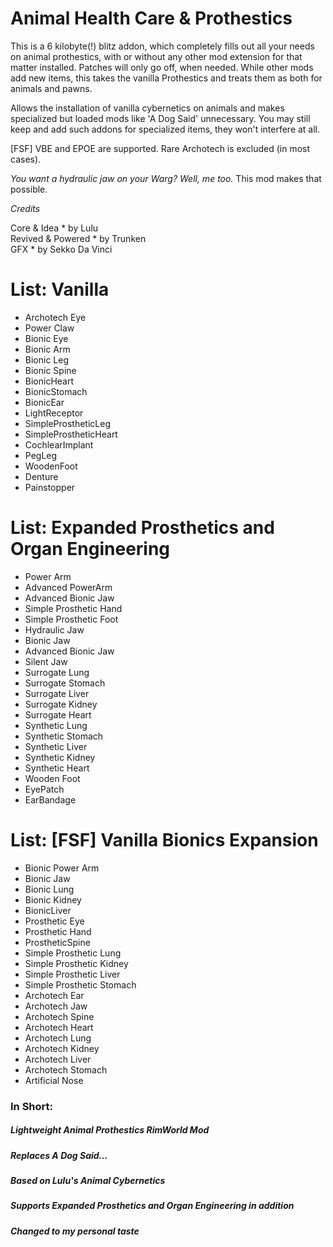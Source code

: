 <h1>Animal Health Care & Prothestics</h1>

This is a 6 kilobyte(!) blitz addon, which completely fills out all your needs on animal prothestics, with or without any other mod extension for that matter installed. Patches will only go off, when needed. While other mods add new items, this takes the vanilla Prothestics and treats them as both for animals and pawns. 

Allows the installation of vanilla cybernetics on animals and makes specialized but loaded mods like 'A Dog Said' unnecessary. You may still keep and add such addons for specialized items, they won't interfere at all. 

[FSF] VBE and EPOE are supported. Rare Archotech is excluded (in most cases).

<i>You want a hydraulic jaw on your Warg? Well, me too.</i> This mod makes that possible.

<i>Credits</i>

Core & Idea * by Lulu<br>
Revived & Powered * by Trunken<br>
GFX * by Sekko Da Vinci<br>

<h1>List: Vanilla</h1>

- Archotech Eye
- Power Claw
- Bionic Eye
- Bionic Arm
- Bionic Leg
- Bionic Spine
- BionicHeart
- BionicStomach
- BionicEar
- LightReceptor
- SimpleProstheticLeg
- SimpleProstheticHeart
- CochlearImplant
- PegLeg
- WoodenFoot
- Denture
- Painstopper
  
<h1>List: Expanded Prosthetics and Organ Engineering</h1>

- Power Arm
- Advanced PowerArm
- Advanced Bionic Jaw
- Simple Prosthetic Hand
- Simple Prosthetic Foot
- Hydraulic Jaw
- Bionic Jaw
- Advanced Bionic Jaw
- Silent Jaw
- Surrogate Lung
- Surrogate Stomach
- Surrogate Liver
- Surrogate Kidney
- Surrogate Heart
- Synthetic Lung
- Synthetic Stomach
- Synthetic Liver
- Synthetic Kidney
- Synthetic Heart
- Wooden Foot
- EyePatch
- EarBandage

<h1>List: [FSF] Vanilla Bionics Expansion</h1>

- Bionic Power Arm
- Bionic Jaw
- Bionic Lung
- Bionic Kidney
- BionicLiver
- Prosthetic Eye
- Prosthetic Hand
- ProstheticSpine
- Simple Prosthetic Lung
- Simple Prosthetic Kidney
- Simple Prosthetic Liver
- Simple Prosthetic Stomach
- Archotech Ear
- Archotech Jaw
- Archotech Spine
- Archotech Heart
- Archotech Lung
- Archotech Kidney
- Archotech Liver
- Archotech Stomach
- Artificial Nose

### In Short:

##### Lightweight Animal Prothestics RimWorld Mod
##### Replaces A Dog Said...
##### Based on Lulu's Animal Cybernetics
##### Supports Expanded Prosthetics and Organ Engineering in addition
##### Changed to my personal taste
